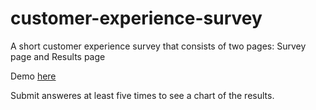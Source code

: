 # customer-experience-survey
A short customer experience survey that consists of two pages: Survey page and Results page

Demo [here](https://customer-experience-survey.herokuapp.com)

Submit answeres at least five times to see a chart of the results.
